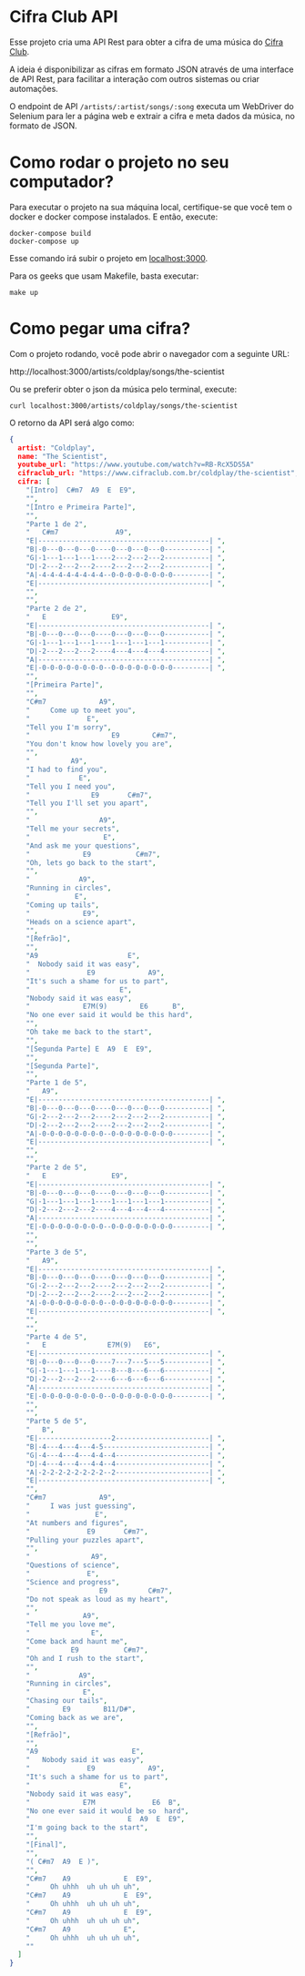 # Cifra Club API

Esse projeto cria uma API Rest para obter a cifra
de uma música do [Cifra Club](https://www.cifraclub.com.br).

A ideia é disponibilizar as cifras em formato JSON através de uma
interface de API Rest, para facilitar a interação com outros sistemas
ou criar automações.

O endpoint de API `/artists/:artist/songs/:song` executa um WebDriver do Selenium
para ler a página web e extrair a cifra e meta dados da música, no formato de JSON.

# Como rodar o projeto no seu computador?

Para executar o projeto na sua máquina local, certifique-se
que você tem o docker e docker compose instalados.
E então, execute:

```console
docker-compose build
docker-compose up
```

Esse comando irá subir o projeto em
[localhost:3000](http://localhost:3000).

Para os geeks que usam Makefile, basta executar:

```console
make up
```

# Como pegar uma cifra?

Com o projeto rodando, você pode abrir o navegador com a seguinte URL:

http://localhost:3000/artists/coldplay/songs/the-scientist

Ou se preferir obter o json da música pelo terminal, execute:

```console
curl localhost:3000/artists/coldplay/songs/the-scientist
```

O retorno da API será algo como:

```json
{
  artist: "Coldplay",
  name: "The Scientist",
  youtube_url: "https://www.youtube.com/watch?v=RB-RcX5DS5A"
  cifraclub_url: "https://www.cifraclub.com.br/coldplay/the-scientist",
  cifra: [
    "[Intro]  C#m7  A9  E  E9",
    "",
    "[Intro e Primeira Parte]",
    "",
    "Parte 1 de 2",
    "   C#m7              A9",
    "E|------------------------------------------| ",
    "B|-0---0---0---0----0---0---0---0-----------| ",
    "G|-1---1---1---1----2---2---2---2-----------| ",
    "D|-2---2---2---2----2---2---2---2-----------| ",
    "A|-4-4-4-4-4-4-4-4--0-0-0-0-0-0-0-0---------| ",
    "E|------------------------------------------| ",
    "",
    "",
    "Parte 2 de 2",
    "   E                E9",
    "E|------------------------------------------| ",
    "B|-0---0---0---0----0---0---0---0-----------| ",
    "G|-1---1---1---1----1---1---1---1-----------| ",
    "D|-2---2---2---2----4---4---4---4-----------| ",
    "A|------------------------------------------| ",
    "E|-0-0-0-0-0-0-0-0--0-0-0-0-0-0-0-0---------| ",
    "",
    "[Primeira Parte]",
    "",
    "C#m7             A9",
    "     Come up to meet you",
    "              E",
    "Tell you I'm sorry",
    "                    E9        C#m7",
    "You don't know how lovely you are",
    "",
    "          A9",
    "I had to find you",
    "            E",
    "Tell you I need you",
    "               E9       C#m7",
    "Tell you I'll set you apart",
    "",
    "                 A9",
    "Tell me your secrets",
    "                  E",
    "And ask me your questions",
    "             E9           C#m7",
    "Oh, lets go back to the start",
    "",
    "            A9",
    "Running in circles",
    "           E",
    "Coming up tails",
    "             E9",
    "Heads on a science apart",
    "",
    "[Refrão]",
    "",
    "A9                      E",
    "  Nobody said it was easy",
    "              E9             A9",
    "It's such a shame for us to part",
    "                      E",
    "Nobody said it was easy",
    "             E7M(9)        E6      B",
    "No one ever said it would be this hard",
    "",
    "Oh take me back to the start",
    "",
    "[Segunda Parte] E  A9  E  E9",
    "",
    "[Segunda Parte]",
    "",
    "Parte 1 de 5",
    "   A9",
    "E|------------------------------------------| ",
    "B|-0---0---0---0----0---0---0---0-----------| ",
    "G|-2---2---2---2----2---2---2---2-----------| ",
    "D|-2---2---2---2----2---2---2---2-----------| ",
    "A|-0-0-0-0-0-0-0-0--0-0-0-0-0-0-0-0---------| ",
    "E|------------------------------------------| ",
    "",
    "",
    "Parte 2 de 5",
    "   E                E9",
    "E|------------------------------------------| ",
    "B|-0---0---0---0----0---0---0---0-----------| ",
    "G|-1---1---1---1----1---1---1---1-----------| ",
    "D|-2---2---2---2----4---4---4---4-----------| ",
    "A|------------------------------------------| ",
    "E|-0-0-0-0-0-0-0-0--0-0-0-0-0-0-0-0---------| ",
    "",
    "",
    "Parte 3 de 5",
    "   A9",
    "E|------------------------------------------| ",
    "B|-0---0---0---0----0---0---0---0-----------| ",
    "G|-2---2---2---2----2---2---2---2-----------| ",
    "D|-2---2---2---2----2---2---2---2-----------| ",
    "A|-0-0-0-0-0-0-0-0--0-0-0-0-0-0-0-0---------| ",
    "E|------------------------------------------| ",
    "",
    "",
    "Parte 4 de 5",
    "   E               E7M(9)   E6",
    "E|------------------------------------------| ",
    "B|-0---0---0---0----7---7---5---5-----------| ",
    "G|-1---1---1---1----8---8---6---6-----------| ",
    "D|-2---2---2---2----6---6---6---6-----------| ",
    "A|------------------------------------------| ",
    "E|-0-0-0-0-0-0-0-0--0-0-0-0-0-0-0-0---------| ",
    "",
    "",
    "Parte 5 de 5",
    "   B",
    "E|------------------2-----------------------| ",
    "B|-4---4---4---4-5--------------------------| ",
    "G|-4---4---4---4-4--4-----------------------| ",
    "D|-4---4---4---4-4--4-----------------------| ",
    "A|-2-2-2-2-2-2-2-2--2-----------------------| ",
    "E|------------------------------------------| ",
    "",
    "C#m7             A9",
    "     I was just guessing",
    "                E",
    "At numbers and figures",
    "              E9       C#m7",
    "Pulling your puzzles apart",
    "",
    "               A9",
    "Questions of science",
    "              E",
    "Science and progress",
    "                 E9          C#m7",
    "Do not speak as loud as my heart",
    "",
    "             A9",
    "Tell me you love me",
    "               E",
    "Come back and haunt me",
    "          E9           C#m7",
    "Oh and I rush to the start",
    "",
    "            A9",
    "Running in circles",
    "             E",
    "Chasing our tails",
    "        E9        B11/D#",
    "Coming back as we are",
    "",
    "[Refrão]",
    "",
    "A9                       E",
    "   Nobody said it was easy",
    "              E9             A9",
    "It's such a shame for us to part",
    "                      E",
    "Nobody said it was easy",
    "             E7M              E6  B",
    "No one ever said it would be so  hard",
    "                        E  A9  E  E9",
    "I'm going back to the start",
    "",
    "[Final]",
    "",
    "( C#m7  A9  E )",
    "",
    "C#m7    A9             E  E9",
    "     Oh uhhh  uh uh uh uh",
    "C#m7    A9             E  E9",
    "     Oh uhhh  uh uh uh uh",
    "C#m7    A9             E  E9",
    "     Oh uhhh  uh uh uh uh",
    "C#m7    A9             E",
    "     Oh uhhh  uh uh uh uh",
    ""
  ]
}
```
